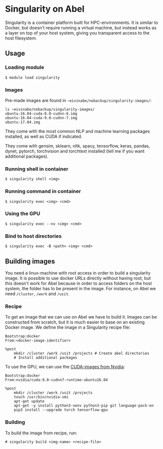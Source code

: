 # Singularity on Abel

Singularity is a container platform built for HPC-environments. It is
similar to Docker, but doesn't require running a virtual machine, but
instead works as a layer on top of your host system, giving you
transparent access to the host filesystem.

## Usage

### Loading module

```
$ module load singularity
```

### Images

Pre-made images are found in `~eivinabe/nobackup/singularity-images/`:

```
ls ~eivinabe/nobackup/singularity-images/
ubuntu-16.04-cuda-8.0-cudnn-6.img
ubuntu-16.04-cuda-9.0-cudnn-7.img
ubuntu-17.04.img
```

They come with the most common NLP and machine learning packages
installed, as well as CUDA if indicated.

They come with gensim, sklearn, nltk, spacy, tensorflow, keras,
pandas, dynet, pytorch, torchvision and torchtext installed (tell me
if you want additional packages).

### Running shell in container

```
$ singularity shell <img>
```

### Running command in container

```
$ singularity exec <img> <cmd>
```

### Using the GPU

```
$ singularity exec --nv <img> <cmd>
```

### Bind to host directories

```
$ singularity exec -B <path> <img> <cmd>
```

## Building images

You need a linux-machine with root access in order to build a
singularity image. It is possible to use docker URLs directly without
having root, but this doesn't work for Abel because in order to access
folders on the host system, the folder has to be present in the
image. For instance, on Abel we need `/cluster`, `/work` and `/usit`.

### Recipe
To get an image that we can use on Abel we have to build it. Images
can be constructed from scratch, but it is much easier to base on an
existing Docker image. We define the image in a Singularity recipe file:

```
Bootstrap:docker
From:<docker-image-identifier>

%post
    mkdir /cluster /work /usit /projects # Create abel directories
	# Install additional packages
```

To use the GPU, we can use the [CUDA-images from
Nvidia](https://hub.docker.com/r/nvidia/cuda/):

```
Bootstrap:docker
From:nvidia/cuda:9.0-cudnn7-runtime-ubuntu16.04

%post
    mkdir /cluster /work /usit /projects
    touch /usr/bin/nvidia-smi
    apt-get update
    apt-get -y install python3-venv python3-pip git language-pack-en
    pip3 install --upgrade torch tensorflow-gpu
```

### Building

To build the image from recipe, run:

```
# singularity build <img-name> <recipe-file>
```
